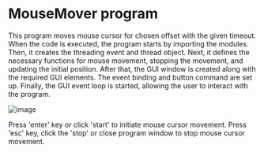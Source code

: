 # MouseMover program
This program moves mouse cursor for chosen offset with the given timeout. When the code is executed, the program starts by importing the modules. Then, it creates the threading event and thread object. Next, it defines the necessary functions for mouse movement, stopping the movement, and updating the initial position. After that, the GUI window is created along with the required GUI elements. The event binding and button command are set up. Finally, the GUI event loop is started, allowing the user to interact with the program.

![image](https://github.com/GatisKr/Mouse_Mover/assets/129754570/e03509a3-a984-47c7-ad6b-c9e30718bd55)

Press 'enter' key or click 'start' to initiate mouse cursor movement.
Press 'esc' key, click the 'stop' or close program window to stop mouse cursor movement.
